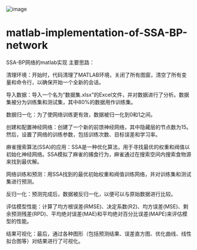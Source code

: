 ![image](https://github.com/dazhiwang233/matlab-implementation-of-SSA-BP-network/assets/132876070/ff05ae4f-941f-4c46-af36-919f61d878b6)
# matlab-implementation-of-SSA-BP-network
SSA-BP网络的matlab实现
主要思路：

清理环境：开始时，代码清理了MATLAB环境，关闭了所有图窗，清空了所有变量和命令行，以确保开始一个全新的会话。

导入数据：导入一个名为“数据集.xlsx”的Excel文件，并对数据进行了分析。数据集被分为训练集和测试集，其中80%的数据用作训练集。

数据归一化：为了使网络训练更有效，数据被归一化到0和1之间。

创建和配置神经网络：创建了一个新的前馈神经网络，其中隐藏层的节点数为15。然后，设置了网络的训练参数，包括训练次数、目标误差和学习率。

麻雀搜索算法(SSA)的应用：SSA是一种优化算法，用于寻找最优的权重和阀值以初始化神经网络。SSA模拟了麻雀的捕食行为，麻雀通过在搜索空间内搜索食物源来找到最优解。

网络训练和预测：用SSA找到的最优初始权重和阀值训练网络，并对训练集和测试集进行预测。

反归一化：预测完成后，数据被反归一化，以便可以与原始数据进行比较。

评估模型性能：计算了均方根误差(RMSE)、决定系数(R2)、均方误差(MSE)、剩余预测残差(RPD)、平均绝对误差(MAE)和平均绝对百分比误差(MAPE)来评估模型的性能。

结果可视化：最后，通过各种图形（包括预测结果、误差直方图、优化曲线、线性拟合图等）对结果进行了可视化。
